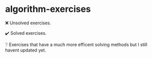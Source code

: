 # algorithm-exercises
❌ Unsolved exercises.

✔️ Solved exercises.

❔ Exercises that have a much more efficent solving methods but I still havent updated yet.


